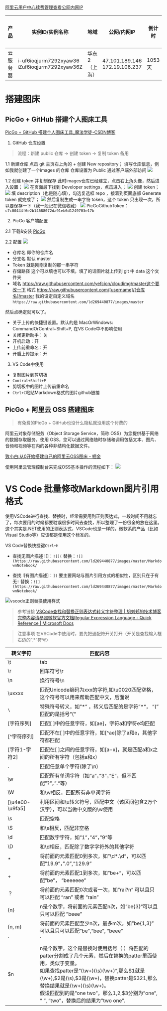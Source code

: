 
[阿里云用户中心续费管理查看公网内网IP](https://usercenter2.aliyun.com/renew/manual?spm=5176.12825654.amxosvpfn.28.d2172c4aW8KZwk&aly_as=6jV7Q3Uv)

产品|	实例ID/实例名称|	地域|	公网/内网IP|	倒计时|	付费方式|	开始/结束时间|
-|-|-|-|-|-|-|
云服务器|i-uf6ioqjurm7292xyaw36<br/>iZuf6ioqjurm7292xyaw36Z|华东2（上海）|47.101.189.146<br/>172.19.106.237|1053天|包年包月	|2022-11-12 00:00:00|

# 搭建图床

## PicGo + GitHub 搭建个人图床工具

[PicGo + GitHub 搭建个人图床工具_魔法学徒-CSDN博客](https://blog.csdn.net/yefcion/article/details/88412025)

1. GitHub 仓库设置
> 流程：新建 public 仓库 -> 创建 token -> 复制 token 备用

1.1 新建仓库
点击 git 主页右上角的 + 创建 New repository；
填写仓库信息，例如我就创建了一个images 的仓库
仓库设置为 Public 通过客户端外部访问
![](https://raw.githubusercontent.com/ld269440877/images/master/阿里云服务器/新建images公开仓库.png)

1.2 创建 token 并复制保存
此时images仓库已经建立，点击右上角头像，然后进入设置；
![](https://raw.githubusercontent.com/ld269440877/images/master/阿里云服务器/github-setting.png)
在页面最下找到 Developer settings，点击进入；
![](https://raw.githubusercontent.com/ld269440877/images/master/阿里云服务器/github-setting-DeveloperSettings.png)
创建 token；
![](https://raw.githubusercontent.com/ld269440877/images/master/阿里云服务器/创建token.png)
填 description（也是随心填），勾选复选框 repo ，接着到页面底部 Generate token 就完成了；
![](https://raw.githubusercontent.com/ld269440877/images/master/阿里云服务器/填写描述勾选repo.png)
然后复制生成一串字符 token，这个 token 只出现一次，所以要保存一下（我一般记在微信收藏）
![](https://raw.githubusercontent.com/ld269440877/images/master/阿里云服务器/PicGoGithubToken.png)
PicGoGithubToken：`c7c00444f6e2b14688072da91eb6d1249703e17b`

2. PicGo 客户端配置

2.1 下载&安装
[PicGo](https://github.com/Molunerfinn/PicGo/releases/tag/v2.1.2)

2.2 配置
![](https://raw.githubusercontent.com/ld269440877/images/master/阿里云服务器/PicGo客户端配置.png)
- 仓库名 即你的仓库名
- 分支名 默认 master
- Token 就是刚刚复制的那一串字符
- 存储路径 这个可以填也可以不填，填了的话图片就上传到 git 中 data 这个文件夹
- 域名 https://raw.githubusercontent.com/yefcion/cloudimg/master这个要改一下 格式 https://raw.githubusercontent.com/[username]/[仓库名]/master
我的设定自定义域名`https://raw.githubusercontent.com/ld269440877/images/master`

然后点确定就可以了。

- 关于上传的快捷键设置。默认的是 MacOrWindows: CommandOrContral+Shift+P, 在VS Code中不影响使用
- 关闭更新助手：关
- 开机启动：开
- 上传前重命名：开
- 开启上传提示：开

3. VS Code中使用
- 复制图片到剪切板
- `Contral+Shift+P`
- 剪切板中的图片上传前重命名
- `Ctrl+C`粘贴Markdown格式的图片github链接

## PicGo + 阿里云 OSS 搭建图床

 > 有免费的PicGo + GitHub也没什么隐私就没用这个付费的

阿里云对象存储服务（Object Storage Service，简称 OSS）为您提供基于网络的数据存取服务。使用 OSS，您可以通过网络随时存储和调用包括文本、图片、音频和视频等在内的各种非结构化数据文件。

[致小白:从0开始搭建自己的阿里云OSS图床 - 掘金](https://juejin.im/post/5d9c4c1bf265da5b5d2047a2#heading-0)

使用阿里云管理控制台来完成OSS基本操作的流程如下：
![](https://raw.githubusercontent.com/ld269440877/images/master/阿里云服务器/OSS基本操作的流程.png)

# VS Code 批量修改Markdown图片引用格式

使用VSCode进行查找、替换时，经常需要用到正则表达式，一段时间不用就忘了，每次要用的时候都要耽误很多时间去查找，所以整理了一份很全的放在这里。这个其实是.NET使用的正则表达式，VSCode也是一样的，微软系的产品（比如Visual Studio等）应该都是使用这个标准的。

VS Code替换快捷键`Ctrl+H`
- 查找无图片描述 ![]：`![](`
替换：`![](https://raw.githubusercontent.com/ld269440877/images/master/MarkdownNotebook/`

- 查找 ![有图片描述]：`](`   要主要网站与图片引用方式的相似性，区别只在于有无`!`
替换：`![](https://raw.githubusercontent.com/ld269440877/images/master/MarkdownNotebook/`

![vscode正则替换使用样式](https://raw.githubusercontent.com/ld269440877/images/master/阿里云服务器/vscode正则替换使用样式.png "vscode正则替换使用样式")

> 参考链接
[VSCode查找和替换正则表达式转义字符整理 | 胡刘郏的技术博客](https://www.huliujia.com/blog/a2c7dc8ec28aa650df1ff43c580785decdeba8bc/)
[完整内容请参照微软官方文档Regular Expression Language - Quick Reference | Microsoft Docs](https://docs.microsoft.com/en-us/dotnet/standard/base-types/regular-expression-language-quick-reference)

> 注意事项
在VSCode中使用时，要先把通配符开关打开（开关是查找输入框右边的”.*“符号）

转义字符|	匹配内容|
-|-|
\t|	tab
\r|	回车符号\r
\n|	换行符号\n
\uxxxx|	匹配Unicode编码为xxx的字符,如\u0020匹配空格，这个符号可以用来帮助匹配中文，后面说
`\`|	特殊符号转义，如”\*” ，转义后匹配的是字符”*“， “\(” 匹配的是括号”(”
[字符序列]|	匹配[ ]中的任意字符，如[ae]，字符a和字符e均匹配
[^字符序列]|	匹配不在[ ]中的任意字符，如[^ae]除了a和e，其他字符都匹配
[字符1-字符2]|	匹配在[ ]之间的任意字符，如[a-x]，就是匹配a和x之间的所有字符（包括a和x）
.|	匹配任意单个字符(除了\n)
\w|	匹配所有单词字符（如”a”，”3”，”E”，但不匹配”?“，”.“等）
\W|	和\w相反，匹配所有非单词字符
[\u4e00-\u9fa5]|	利用区间和\u转义符号，匹配中文（该区间包含2万个汉字），可以当做中文版的\w使用
\s|	匹配空格
\S|	和\s相反，匹配非空格
\d	|匹配数字字符，如”1”，”4”，”9”等
\D|	和\d相反，匹配除了数字字符外的其他字符
*|	将前面的元素匹配0到多次，如”\d*.\d”，可以匹配”19.9”，”.0”,“129.9”
+|	将前面的元素匹配1到多次，如”be+“，可以匹配”be”， “beeeeee”
？|	将前面的元素匹配0次或者一次，如”rai?n” 可以且只可以匹配 “ran” 或者 “rain”
{n}|	n是个数字，将前面的元素匹配n次，如”be{3}“可以且只可以匹配 ”beee”
{n, m}|	将前面的元素匹配至少n次，最多m次，如”be{1,3}” 可以且只可以匹配”be”,“bee”, “beee”
`|`|	相当于”或”,表示匹配由|分割的任意一个元素，如the(e| is | at)，可以匹配”the”, “this”, “that”
$n|	n是个数字，这个是替换时使用括号（ ）将匹配的patter分割成了几个元素，然后在替换的patter里面使用，类似于变量。<br>如果查找patter是”(\w+)(\s)(\w+)“,那么$1就是(\w+),$2是(\s),$3是(\w+)，替换patter是$3$2$1,那么替换结果就是(\w+)(\s)(\w+)。<br>假设匹配到的是”one two”，那么$1,$2,$3分别为”one”, “ “, “two”，替换后的结果为”two one”.
